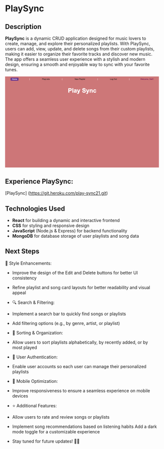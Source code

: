 # PlaySync
## Description
**PlaySync** is a dynamic CRUD application designed for music lovers to create, manage, and explore their personalized playlists. With PlaySync, users can add, view, update, and delete songs from their custom playlists, making it easier to organize their favorite tracks and discover new music. The app offers a seamless user experience with a stylish and modern design, ensuring a smooth and enjoyable way to sync with your favorite tunes.

![screenshot](imgs/screen-shot1.png)

## Experience PlaySync:
[PlaySync] (https://git.heroku.com/play-sync21.git)

## Technologies Used
* **React** for building a dynamic and interactive frontend
* **CSS** for styling and responsive design
* **JavaScript** (Node.js & Express) for backend functionality
* **MongoDB** for database storage of user playlists and song data

## Next Steps
🎨 Style Enhancements:

* Improve the design of the Edit and Delete buttons for better UI consistency
* Refine playlist and song card layouts for better readability and visual appeal
* 🔍 Search & Filtering:

* Implement a search bar to quickly find songs or playlists
* Add filtering options (e.g., by genre, artist, or playlist)
* 📌 Sorting & Organization:

* Allow users to sort playlists alphabetically, by recently added, or by most played
* 🔐 User Authentication:

* Enable user accounts so each user can manage their personalized playlists
* 📱 Mobile Optimization:

* Improve responsiveness to ensure a seamless experience on mobile devices
* ⭐ Additional Features:

* Allow users to rate and review songs or playlists
* Implement song recommendations based on listening habits
Add a dark mode toggle for a customizable experience
* Stay tuned for future updates! 🚀🎶